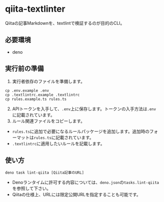 # qiita-textlinter

Qiitaの記事Markdownを、textlintで検証するのが目的のCLI。

## 必要環境

* deno

## 実行前の準備

1. 実行者依存のファイルを準備します。

``` console
cp .env.example .env
cp .textlintrc.example .textlintrc
cp rules.example.ts rules.ts
```

2. APIトークンを入手して、`.env`上に保存します。トークンの入手方法は`.env`に記載されています。
3. ルール関連ファイルをコピーします。
  * `rules.ts`に追加で必要になるルールパッケージを追加します。追加時のフォーマットは`rules.ts`に記載されています。
  * `.textlintrc`に適用したいルールを記載します。

## 使い方

```console
deno task lint-qiita [Qiita記事のURL]
```

* Denoランタイムに許可する内容については、`deno.json`の`tasks.lint-qiita`を参照して下さい。
* Qiitaの仕様上、URLには限定公開URLを指定することも可能です。
